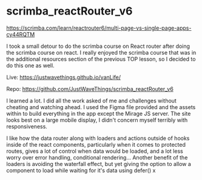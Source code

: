 # scrimba_reactRouter_v6

https://scrimba.com/learn/reactrouter6/multi-page-vs-single-page-apps-cy44RQTM

I took a small detour to do the scrimba course on React router after doing the scrimba course on react. I really enjoyed the scrimba course that was in the additional resources section of the previous
TOP lesson, so I decided to do this one as well.

Live: https://justwavethings.github.io/vanLife/

Repo: https://github.com/JustWaveThings/scrimba_reactRouter_v6

I learned a lot. I did all the work asked of me and challenges without cheating and watching ahead. I used the Figma file provided and the assets within to build everything in the app except the
Mirage JS server. The site looks best on a large mobile display, I didn't concern myself terribly with responsiveness.

I like how the data router along with loaders and actions outside of hooks inside of the react components, particularly when it comes to protected routes, gives a lot of control when data would be
loaded, and a lot less worry over error handling, conditional rendering... Another benefit of the loaders is avoiding the waterfall effect, but yet giving the option to allow a component to load while
waiting for it's data using defer() x

